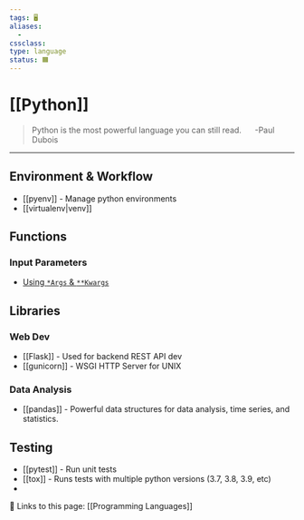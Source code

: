```yaml
---
tags: 🖥️
aliases:
  - 
cssclass:
type: language
status: 🟧
---
```


# [[Python]]

  >Python is the most powerful language you can still read.
  > &nbsp;&nbsp;&nbsp;&nbsp; -Paul Dubois

---

## Environment & Workflow

- [[pyenv]] - Manage python environments
- [[virtualenv|venv]]

## Functions 

### Input Parameters

- [Using `*Args` & `**Kwargs`](https://www.programiz.com/python-programming/args-and-kwargs#:~:text=*args%20passes%20variable%20number%20of,a%20dictionary%20can%20be%20performed.)

## Libraries

### Web Dev

- [[Flask]] - Used for backend REST API dev
- [[gunicorn]] - WSGI HTTP Server for UNIX

### Data Analysis

- [[pandas]] - Powerful data structures for data analysis, time series, and statistics.

## Testing

- [[pytest]] - Run unit tests
- [[tox]] - Runs tests with multiple python versions (3.7, 3.8, 3.9, etc)
- 




🔗 Links to this page:
[[Programming Languages]]
